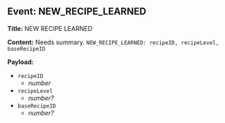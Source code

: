 ## Event: NEW_RECIPE_LEARNED

**Title:** NEW RECIPE LEARNED

**Content:**
Needs summary.
`NEW_RECIPE_LEARNED: recipeID, recipeLevel, baseRecipeID`

**Payload:**
- `recipeID`
  - *number*
- `recipeLevel`
  - *number?*
- `baseRecipeID`
  - *number?*